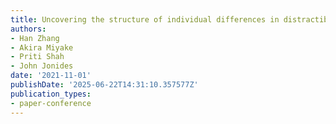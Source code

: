 ```yaml
---
title: Uncovering the structure of individual differences in distractibility
authors:
- Han Zhang
- Akira Miyake
- Priti Shah
- John Jonides
date: '2021-11-01'
publishDate: '2025-06-22T14:31:10.357577Z'
publication_types:
- paper-conference
---
```

